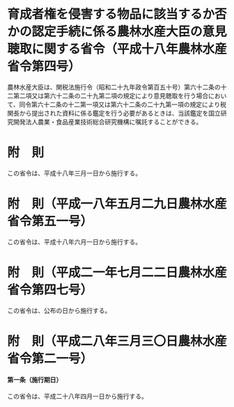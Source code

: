 # 育成者権を侵害する物品に該当するか否かの認定手続に係る農林水産大臣の意見聴取に関する省令（平成十八年農林水産省令第四号）
農林水産大臣は、関税法施行令（昭和二十九年政令第百五十号）第六十二条の十二第二項又は第六十二条の二十九第二項の規定により意見聴取を行う場合において、同令第六十二条の十二第一項又は第六十二条の二十九第一項の規定により税関長から提出された資料に係る鑑定を行う必要があるときは、当該鑑定を国立研究開発法人農業・食品産業技術総合研究機構に嘱託することができる。
# 附　則
この省令は、平成十八年三月一日から施行する。
# 附　則（平成一八年五月二九日農林水産省令第五一号）
この省令は、平成十八年六月一日から施行する。
# 附　則（平成二一年七月二二日農林水産省令第四七号）
この省令は、公布の日から施行する。
# 附　則（平成二八年三月三〇日農林水産省令第二一号）
#### 第一条（施行期日）
この省令は、平成二十八年四月一日から施行する。
